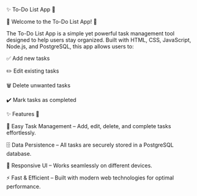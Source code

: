 ✨ To-Do List App 📝

🎉 Welcome to the To-Do List App! 🎉

The To-Do List App is a simple yet powerful task management tool designed to help users stay organized. Built with HTML, CSS, JavaScript, Node.js, and PostgreSQL, this app allows users to:

✅ Add new tasks

✏️ Edit existing tasks

🗑️ Delete unwanted tasks

✔️ Mark tasks as completed



✨  Features 🚀

🎯 Easy Task Management – Add, edit, delete, and complete tasks effortlessly.

🗄️ Data Persistence – All tasks are securely stored in a PostgreSQL database.

📱 Responsive UI – Works seamlessly on different devices.

⚡ Fast & Efficient – Built with modern web technologies for optimal performance.
